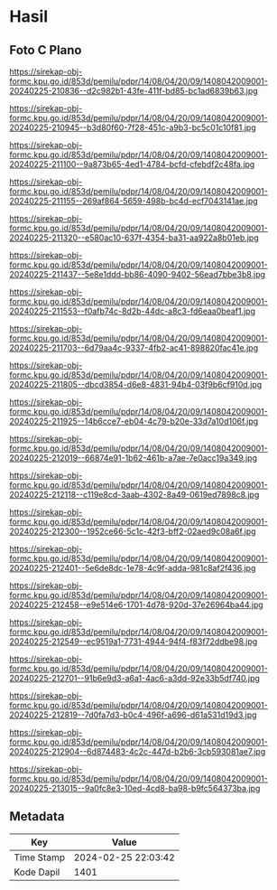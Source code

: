 # Hasil

## Foto C Plano

https://sirekap-obj-formc.kpu.go.id/853d/pemilu/pdpr/14/08/04/20/09/1408042009001-20240225-210836--d2c982b1-43fe-411f-bd85-bc1ad6839b63.jpg

https://sirekap-obj-formc.kpu.go.id/853d/pemilu/pdpr/14/08/04/20/09/1408042009001-20240225-210945--b3d80f60-7f28-451c-a9b3-bc5c01c10f81.jpg

https://sirekap-obj-formc.kpu.go.id/853d/pemilu/pdpr/14/08/04/20/09/1408042009001-20240225-211100--9a873b65-4ed1-4784-bcfd-cfebdf2c48fa.jpg

https://sirekap-obj-formc.kpu.go.id/853d/pemilu/pdpr/14/08/04/20/09/1408042009001-20240225-211155--269af864-5659-498b-bc4d-ecf7043141ae.jpg

https://sirekap-obj-formc.kpu.go.id/853d/pemilu/pdpr/14/08/04/20/09/1408042009001-20240225-211320--e580ac10-637f-4354-ba31-aa922a8b01eb.jpg

https://sirekap-obj-formc.kpu.go.id/853d/pemilu/pdpr/14/08/04/20/09/1408042009001-20240225-211437--5e8e1ddd-bb86-4090-9402-56ead7bbe3b8.jpg

https://sirekap-obj-formc.kpu.go.id/853d/pemilu/pdpr/14/08/04/20/09/1408042009001-20240225-211553--f0afb74c-8d2b-44dc-a8c3-fd6eaa0beaf1.jpg

https://sirekap-obj-formc.kpu.go.id/853d/pemilu/pdpr/14/08/04/20/09/1408042009001-20240225-211703--6d79aa4c-9337-4fb2-ac41-898820fac41e.jpg

https://sirekap-obj-formc.kpu.go.id/853d/pemilu/pdpr/14/08/04/20/09/1408042009001-20240225-211805--dbcd3854-d6e8-4831-94b4-03f9b6cf910d.jpg

https://sirekap-obj-formc.kpu.go.id/853d/pemilu/pdpr/14/08/04/20/09/1408042009001-20240225-211925--14b6cce7-eb04-4c79-b20e-33d7a10d106f.jpg

https://sirekap-obj-formc.kpu.go.id/853d/pemilu/pdpr/14/08/04/20/09/1408042009001-20240225-212019--66874e91-1b62-461b-a7ae-7e0acc19a349.jpg

https://sirekap-obj-formc.kpu.go.id/853d/pemilu/pdpr/14/08/04/20/09/1408042009001-20240225-212118--c119e8cd-3aab-4302-8a49-0619ed7898c8.jpg

https://sirekap-obj-formc.kpu.go.id/853d/pemilu/pdpr/14/08/04/20/09/1408042009001-20240225-212300--1952ce66-5c1c-42f3-bff2-02aed9c08a6f.jpg

https://sirekap-obj-formc.kpu.go.id/853d/pemilu/pdpr/14/08/04/20/09/1408042009001-20240225-212401--5e6de8dc-1e78-4c9f-adda-981c8af2f436.jpg

https://sirekap-obj-formc.kpu.go.id/853d/pemilu/pdpr/14/08/04/20/09/1408042009001-20240225-212458--e9e514e6-1701-4d78-920d-37e26964ba44.jpg

https://sirekap-obj-formc.kpu.go.id/853d/pemilu/pdpr/14/08/04/20/09/1408042009001-20240225-212549--ec9519a1-7731-4944-94f4-f83f72ddbe98.jpg

https://sirekap-obj-formc.kpu.go.id/853d/pemilu/pdpr/14/08/04/20/09/1408042009001-20240225-212701--91b6e9d3-a6a1-4ac6-a3dd-92e33b5df740.jpg

https://sirekap-obj-formc.kpu.go.id/853d/pemilu/pdpr/14/08/04/20/09/1408042009001-20240225-212819--7d0fa7d3-b0c4-496f-a696-d61a531d19d3.jpg

https://sirekap-obj-formc.kpu.go.id/853d/pemilu/pdpr/14/08/04/20/09/1408042009001-20240225-212904--6d874483-4c2c-447d-b2b6-3cb593081ae7.jpg

https://sirekap-obj-formc.kpu.go.id/853d/pemilu/pdpr/14/08/04/20/09/1408042009001-20240225-213015--9a0fc8e3-10ed-4cd8-ba98-b9fc564373ba.jpg


## Metadata

| Key        | Value               |
| ---------- | ------------------- |
| Time Stamp | 2024-02-25 22:03:42 |
| Kode Dapil | 1401                |



